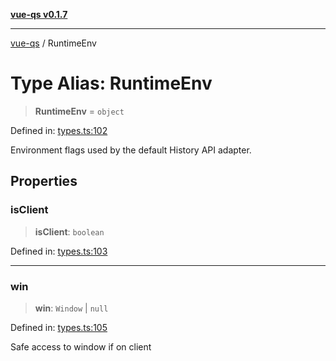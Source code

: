 [**vue-qs v0.1.7**](../README.md)

***

[vue-qs](../README.md) / RuntimeEnv

# Type Alias: RuntimeEnv

> **RuntimeEnv** = `object`

Defined in: [types.ts:102](https://github.com/iamsomraj/vue-qs/blob/3914abe3b71638946c178175ac5cb09af4684d1b/src/types.ts#L102)

Environment flags used by the default History API adapter.

## Properties

### isClient

> **isClient**: `boolean`

Defined in: [types.ts:103](https://github.com/iamsomraj/vue-qs/blob/3914abe3b71638946c178175ac5cb09af4684d1b/src/types.ts#L103)

***

### win

> **win**: `Window` \| `null`

Defined in: [types.ts:105](https://github.com/iamsomraj/vue-qs/blob/3914abe3b71638946c178175ac5cb09af4684d1b/src/types.ts#L105)

Safe access to window if on client
